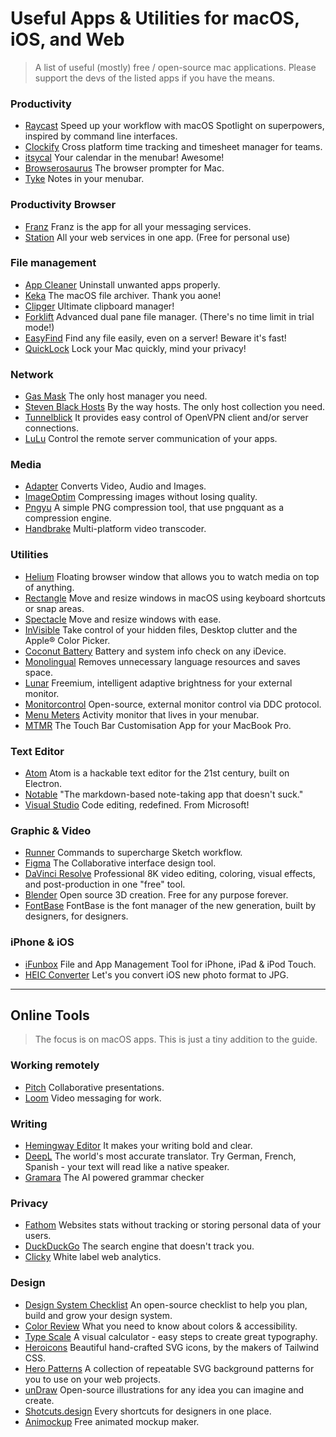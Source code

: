 # Useful Apps & Utilities for macOS, iOS, and Web

>A list of useful (mostly) free / open-source mac applications.
>Please support the devs of the listed apps if you have the means.

### Productivity
- [Raycast](https://www.raycast.com/) Speed up your workflow with macOS Spotlight on superpowers, inspired by command line interfaces.
- [Clockify](https://clockify.me) Cross platform time tracking and timesheet manager for teams.
- [itsycal](https://www.mowglii.com/itsycal/) Your calendar in the menubar! Awesome!
- [Browserosaurus](https://browserosaurus.com/) The browser prompter for Mac.
- [Tyke](https://tyke.app/) Notes in your menubar.

### Productivity Browser
- [Franz](https://meetfranz.com) Franz is the app for all your messaging services.
- [Station](https://getstation.com) All your web services in one app. (Free for personal use)

### File management
- [App Cleaner](https://freemacsoft.net/appcleaner/) Uninstall unwanted apps properly.
- [Keka](https://www.keka.io/en/) The macOS file archiver. Thank you aone!
- [Clipger](https://florian.github.io/clipgerapp/) Ultimate clipboard manager!
- [Forklift](https://binarynights.com) Advanced dual pane file manager. (There's no time limit in trial mode!)
- [EasyFind](https://www.devontechnologies.com/products/freeware.html) Find any file easily, even on a server! Beware it's fast!
- [QuickLock](https://github.com/orwhat-cc/quicklock) Lock your Mac quickly, mind your privacy!

### Network
- [Gas Mask](https://github.com/2ndalpha/gasmask) The only host manager you need.
- [Steven Black Hosts](https://github.com/StevenBlack/hosts) By the way hosts. The only host collection you need.
- [Tunnelblick](https://tunnelblick.net) It provides easy control of OpenVPN client and/or server connections.
- [LuLu](https://objective-see.com/products/lulu.html) Control the remote server communication of your apps.

### Media
- [Adapter](https://macroplant.com/adapter) Converts Video, Audio and Images.
- [ImageOptim](https://imageoptim.com/mac) Compressing images without losing quality.
- [Pngyu](https://nukesaq88.github.io/Pngyu/) A simple PNG compression tool, that use pngquant as a compression engine.
- [Handbrake](https://handbrake.fr) Multi-platform video transcoder.

### Utilities
- [Helium](http://heliumfloats.com) Floating browser window that allows you to watch media on top of anything.
- [Rectangle](https://rectangleapp.com) Move and resize windows in macOS using keyboard shortcuts or snap areas.
- [Spectacle](https://www.spectacleapp.com) Move and resize windows with ease.
- [InVisible](http://northernspysoftware.com/software/invisible) Take control of your hidden files, Desktop clutter and the Apple® Color Picker.
- [Coconut Battery](https://www.coconut-flavour.com/coconutbattery/) Battery and system info check on any iDevice.
- [Monolingual](https://ingmarstein.github.io/Monolingual/) Removes unnecessary language resources and saves space.
- [Lunar](https://lunar.fyi) Freemium, intelligent adaptive brightness for your external monitor.
- [Monitorcontrol](https://github.com/MonitorControl/MonitorControl) Open-source, external monitor control via DDC protocol.
- [Menu Meters](https://member.ipmu.jp/yuji.tachikawa/MenuMetersElCapitan/) Activity monitor that lives in your menubar.
- [MTMR](https://github.com/toxblh/MTMR) The Touch Bar Customisation App for your MacBook Pro.

### Text Editor
- [Atom](https://github.com/atom/atom) Atom is a hackable text editor for the 21st century, built on Electron.
- [Notable](https://github.com/notable/notable/blob/master/README.md) "The markdown-based note-taking app that doesn't suck."
- [Visual Studio](https://code.visualstudio.com) Code editing, redefined. From Microsoft!

### Graphic & Video
- [Runner](https://sketchrunner.com) Commands to supercharge Sketch workflow.
- [Figma](https://www.figma.com) The Collaborative interface design tool.
- [DaVinci Resolve](https://www.blackmagicdesign.com/products/davinciresolve/) Professional 8K video editing, coloring, visual effects, and post-production in one "free" tool.
- [Blender](https://www.blender.org/download/) Open source 3D creation. Free for any purpose forever.
- [FontBase](https://fontba.se/) FontBase is the font manager of the new generation, built by designers, for designers.

### iPhone & iOS
- [iFunbox](http://www.i-funbox.com) File and App Management Tool for iPhone, iPad & iPod Touch.
- [HEIC Converter](https://imazing.com/heic) Let's you convert iOS new photo format to JPG.

---

## Online Tools 
>The focus is on macOS apps. This is just a tiny addition to the guide.

### Working remotely
- [Pitch](https://pitch.com/) Collaborative presentations.
- [Loom](https://www.loom.com/) Video messaging for work.

### Writing
- [Hemingway Editor](https://hemingwayapp.com/) It makes your writing bold and clear.
- [DeepL](https://www.deepl.com/translator) The world's most accurate translator. Try German, French, Spanish - your text will read like a native speaker.
- [Gramara](https://gramara.com/en/) The AI powered grammar checker

### Privacy
- [Fathom](https://usefathom.com) Websites stats without tracking or storing personal data of your users.
- [DuckDuckGo](https://duckduckgo.com) The search engine that doesn't track you.
- [Clicky](https://clicky.com/) White label web analytics.

### Design
- [Design System Checklist](https://www.designsystemchecklist.com/) An open-source checklist to help you plan, build and grow your design system.
- [Color Review](https://color.review/) What you need to know about colors & accessibility.
- [Type Scale](https://type-scale.com/) A visual calculator - easy steps to create great typography.
- [Heroicons](https://heroicons.com/) Beautiful hand-crafted SVG icons, by the makers of Tailwind CSS.
- [Hero Patterns](http://www.heropatterns.com/) A collection of repeatable SVG background patterns for you to use on your web projects.
- [unDraw](https://undraw.co/) Open-source illustrations for any idea you can imagine and create.
- [Shotcuts.design](https://shortcuts.design/) Every shortcuts for designers in one place.
- [Animockup](https://animockup.com/) Free animated mockup maker.
